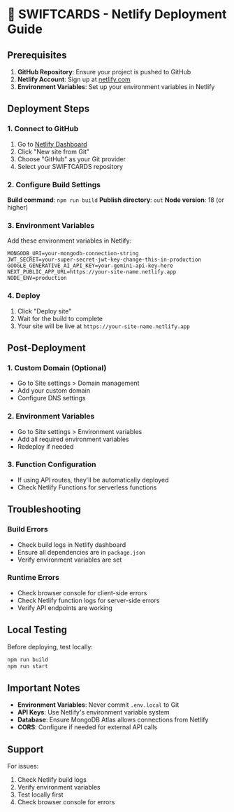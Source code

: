 # 🚀 SWIFTCARDS - Netlify Deployment Guide

## Prerequisites

1. **GitHub Repository**: Ensure your project is pushed to GitHub
2. **Netlify Account**: Sign up at [netlify.com](https://netlify.com)
3. **Environment Variables**: Set up your environment variables in Netlify

## Deployment Steps

### 1. Connect to GitHub

1. Go to [Netlify Dashboard](https://app.netlify.com/)
2. Click "New site from Git"
3. Choose "GitHub" as your Git provider
4. Select your SWIFTCARDS repository

### 2. Configure Build Settings

**Build command**: `npm run build`
**Publish directory**: `out`
**Node version**: 18 (or higher)

### 3. Environment Variables

Add these environment variables in Netlify:

```env
MONGODB_URI=your-mongodb-connection-string
JWT_SECRET=your-super-secret-jwt-key-change-this-in-production
GOOGLE_GENERATIVE_AI_API_KEY=your-gemini-api-key-here
NEXT_PUBLIC_APP_URL=https://your-site-name.netlify.app
NODE_ENV=production
```

### 4. Deploy

1. Click "Deploy site"
2. Wait for the build to complete
3. Your site will be live at `https://your-site-name.netlify.app`

## Post-Deployment

### 1. Custom Domain (Optional)
- Go to Site settings > Domain management
- Add your custom domain
- Configure DNS settings

### 2. Environment Variables
- Go to Site settings > Environment variables
- Add all required environment variables
- Redeploy if needed

### 3. Function Configuration
- If using API routes, they'll be automatically deployed
- Check Netlify Functions for serverless functions

## Troubleshooting

### Build Errors
- Check build logs in Netlify dashboard
- Ensure all dependencies are in `package.json`
- Verify environment variables are set

### Runtime Errors
- Check browser console for client-side errors
- Check Netlify function logs for server-side errors
- Verify API endpoints are working

## Local Testing

Before deploying, test locally:

```bash
npm run build
npm run start
```

## Important Notes

- **Environment Variables**: Never commit `.env.local` to Git
- **API Keys**: Use Netlify's environment variable system
- **Database**: Ensure MongoDB Atlas allows connections from Netlify
- **CORS**: Configure if needed for external API calls

## Support

For issues:
1. Check Netlify build logs
2. Verify environment variables
3. Test locally first
4. Check browser console for errors 